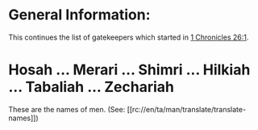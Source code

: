# General Information:

This continues the list of gatekeepers which started in [1 Chronicles 26:1](./01.md).

# Hosah ... Merari ... Shimri ... Hilkiah ... Tabaliah ... Zechariah

These are the names of men. (See: [[rc://en/ta/man/translate/translate-names]])


